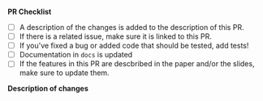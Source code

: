 **PR Checklist**

- [ ] A description of the changes is added to the description of this PR.
- [ ] If there is a related issue, make sure it is linked to this PR.
- [ ] If you've fixed a bug or added code that should be tested, add tests!
- [ ] Documentation in `docs` is updated
- [ ] If the features in this PR are descbribed in the paper and/or the slides, make sure to update them.

**Description of changes**

<!-- Please state what you've changed and how it might affect the user. -->
